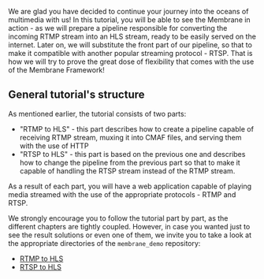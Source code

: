 We are glad you have decided to continue your journey into the oceans of multimedia with us!
In this tutorial, you will be able to see the Membrane in action - as we will prepare a pipeline responsible for converting
the incoming RTMP stream into an HLS stream, ready to be easily served on the internet.
Later on, we will substitute the front part of our pipeline, so that to make it compatible with another popular streaming protocol - RTSP.
That is how we will try to prove the great dose of flexibility that comes with the use of the Membrane Framework!

## General tutorial's structure
As mentioned earlier, the tutorial consists of two parts:
* "RTMP to HLS" - this part describes how to create a pipeline capable of receiving RTMP stream, muxing it into CMAF files, and serving them with the use of HTTP
* "RTSP to HLS" - this part is based on the previous one and describes how to change the pipeline from the previous part so that to make it capable of handling the RTSP stream instead of the RTMP stream.

As a result of each part, you will have a web application capable of playing media streamed with the use of the appropriate protocols - RTMP and RTSP.

We strongly encourage you to follow the tutorial part by part, as the different chapters are tightly coupled. However, in case you wanted just to see the result solutions or even one of them, we invite you to take a look at the appropriate directories of the `membrane_demo` repository:
* [RTMP to HLS](https://github.com/membraneframework/membrane_demo/tree/master/rtmp_to_hls)
* [RTSP to HLS](https://github.com/membraneframework/membrane_demo/tree/master/rtsp_to_hls)